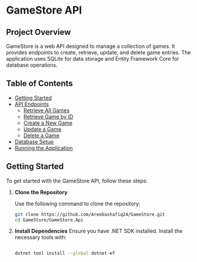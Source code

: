 # GameStore API

## Project Overview

GameStore is a web API designed to manage a collection of games. It provides endpoints to create, retrieve, update, and delete game entries. The application uses SQLite for data storage and Entity Framework Core for database operations.

## Table of Contents

- [Getting Started](#getting-started)
- [API Endpoints](#api-endpoints)
  - [Retrieve All Games](#retrieve-all-games)
  - [Retrieve Game by ID](#retrieve-game-by-id)
  - [Create a New Game](#create-a-new-game)
  - [Update a Game](#update-a-game)
  - [Delete a Game](#delete-a-game)
- [Database Setup](#database-setup)
- [Running the Application](#running-the-application)

## Getting Started

To get started with the GameStore API, follow these steps:

1. **Clone the Repository**

   Use the following command to clone the repository:

   ```sh
   git clone https://github.com/Areebashafiq24/GameStore.git
   cd GameStore/GameStore.Api

2. **Install Dependencies**
   Ensure you have .NET SDK installed. Install the necessary tools with:

   ```sh

   dotnet tool install --global dotnet-ef
